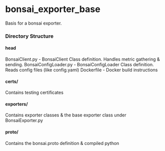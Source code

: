 # bonsai_exporter_base

Basis for a bonsai exporter.

### Directory Structure
#### head
BonsaiClient.py - BonsaiClient Class definition. Handles metric gathering & sending.
BonsaiConfigLoader.py - BonsaiConfigLoader Class definition. Reads config files (like config.yaml)
Dockerfile - Docker build instructions

#### certs/
Contains testing certificates

#### exporters/
Contains exporter classes & the base exporter class under BonsaiExporter.py

#### proto/
Contains the bonsai.proto definition & compiled python